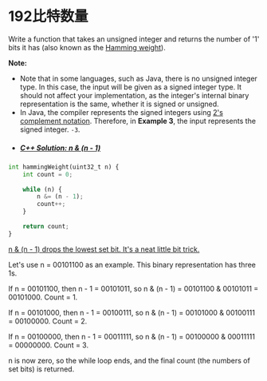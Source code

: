 # 192比特数量

Write a function that takes an unsigned integer and returns the number of '1' bits it has (also known as the [Hamming weight](http://en.wikipedia.org/wiki/Hamming_weight)).

**Note:**

- Note that in some languages, such as Java, there is no unsigned integer type. In this case, the input will be given as a signed integer type. It should not affect your implementation, as the integer's internal binary representation is the same, whether it is signed or unsigned.
- In Java, the compiler represents the signed integers using [2's complement notation](https://en.wikipedia.org/wiki/Two%27s_complement). Therefore, in **Example 3**, the input represents the signed integer. `-3`.

* ##### [C++ Solution: n & (n - 1)](https://leetcode.com/problems/number-of-1-bits/discuss/55255/C%2B%2B-Solution%3A-n-and-(n-1))

```python
int hammingWeight(uint32_t n) {
    int count = 0;
    
    while (n) {
        n &= (n - 1);
        count++;
    }
    
    return count;
}
```

<u>n & (n - 1) drops the lowest set bit. It's a neat little bit trick.</u>



Let's use n = 00101100 as an example. This binary representation has three 1s.

If n = 00101100, then n - 1 = 00101011, so n & (n - 1) = 00101100 & 00101011 = 00101000. Count = 1.

If n = 00101000, then n - 1 = 00100111, so n & (n - 1) = 00101000 & 00100111 = 00100000. Count = 2.

If n = 00100000, then n - 1 = 00011111, so n & (n - 1) = 00100000 & 00011111 = 00000000. Count = 3.

n is now zero, so the while loop ends, and the final count (the numbers of set bits) is returned.

